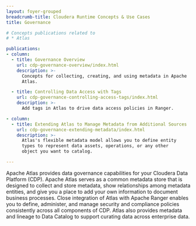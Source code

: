 ```yaml
---
layout: foyer-grouped
breadcrumb-title: Cloudera Runtime Concepts & Use Cases
title: Governance

# Concepts publications related to
# * Atlas

publications:
- column:
  - title: Governance Overview
    url: cdp-governance-overview/index.html
    description: >-
      Concepts for collecting, creating, and using metadata in Apache
      Atlas.

  - title: Controlling Data Access with Tags
    url: cdp-governance-controlling-access-tags/index.html
    description: >-
      Add tags in Atlas to drive data access policies in Ranger.

- column:
  - title: Extending Atlas to Manage Metadata from Additional Sources
    url: cdp-governance-extending-metadata/index.html
    description: >-
      Atlas's flexible metadata model allows you to define entity
      types to represent data assets, operations, or any other
      object you want to catalog.

---
```


Apache Atlas provides data governance capabilities for your Cloudera 
Data Platform (CDP). Apache Atlas serves as a common metadata store 
that is designed to collect and store metadata, show relationships
among metadata entities, and give you a place to add your own 
information to document business processes. 
Close integration
of Atlas with Apache Ranger enables you to define, administer, and
manage security and compliance policies consistently across all
components of CDP. Atlas also provides metadata and lineage to
Data Catalog to support curating data across enterprise data.
